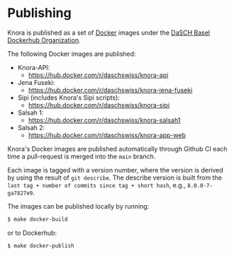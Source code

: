 <!---
Copyright © 2015-2021 the contributors (see Contributors.md).

This file is part of DSP — DaSCH Service Platform.

DSP is free software: you can redistribute it and/or modify
it under the terms of the GNU Affero General Public License as published
by the Free Software Foundation, either version 3 of the License, or
(at your option) any later version.

DSP is distributed in the hope that it will be useful,
but WITHOUT ANY WARRANTY; without even the implied warranty of
MERCHANTABILITY or FITNESS FOR A PARTICULAR PURPOSE.  See the
GNU Affero General Public License for more details.

You should have received a copy of the GNU Affero General Public
License along with DSP. If not, see <http://www.gnu.org/licenses/>.
-->

# Publishing

Knora is published as a set of [Docker](https://www.docker.com) images under the
[DaSCH Basel Dockerhub Organization](https://hub.docker.com/u/daschswiss).

The following Docker images are published:

- Knora-API:
    - https://hub.docker.com/r/daschswiss/knora-api
- Jena Fuseki:
    - https://hub.docker.com/r/daschswiss/knora-jena-fuseki
- Sipi (includes Knora's Sipi scripts):
    - https://hub.docker.com/r/daschswiss/knora-sipi
- Salsah 1:
    - https://hub.docker.com/r/daschswiss/knora-salsah1
- Salsah 2:
    - https://hub.docker.com/r/daschswiss/knora-app-web

Knora's Docker images are published automatically through Github CI each time a pull-request is merged into the `main`
branch.

Each image is tagged with a version number, where the version is derived by using the result of `git describe`. The
describe version is built from the
`last tag + number of commits since tag + short hash`, e.g., `8.0.0-7-ga7827e9`.

The images can be published locally by running:

```bash
$ make docker-build
```

or to Dockerhub:

```bash
$ make docker-publish
```
